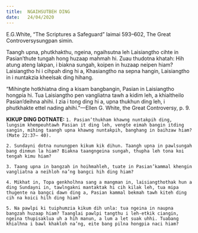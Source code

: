```yaml
---
title:  NGAIHSUTBEH DING
date:   24/04/2020
---
```


E.G.White, “The Scriptures a Safeguard” laimai 593–602, The Great Controversysungpan simin.

Taangh upna, phutkhakthu, ngeina, ngaihsutna leh Laisiangtho cihte in Pasian’thute tungah hong huzaap mahmah hi. Zuau thudotna khatah: Hih atung ateng lakpan, i biakna sungah, koipen in huzaap neipen hiam? Laisiangtho hi i cihpah ding hi a, Khasiangtho na sepna hangin, Laisiangtho in i nuntakzia kheelsak ding hihang.

“Mihingte hotkhiatna ding a kisam bangbangin, Pasian in Laisiangtho hongpia hi. Tua Laisiangtho pen vangliatna tawh a kidim leh, a khialtheilo Pasian’deihna ahihi. I zia i tong ding hi a, upna thukhun ding leh, i phutkhakte ettel nading ahihi.”—Ellen G. White, the Great Controversy, p. 9.

**KIKUP DING DOTNATE:**
`1. Pasian’thukham khawng nuntakpih ding, lungsim khempeuhtawh Pasian it ding leh, vengte eimah bangin itding sangin, mihing taangh upna khawng nuntakpih, banghang in baihzaw hiam? (Mate 22:37– 40).`

`2. Sundayni dotna nunungpen kikum kik dihun. Taangh upna in pawlsungah bang dinmun la hiam? Biakna taangngeina sungah, thupha leh tona koi tengah kimu hiam?`

`3. Taang upna in bangzah in hoihmahleh, tuate in Pasian’kammal khengin vangliatna a neihloh na’ng bangci hih ding hiam?`

`4. Mikhat in, Topa genkholhna sang a mangman in, laisiangthothak hun a ding Sundayni in, tawlngakni mantaktak hi cih kilak leh, tua mipa thugente na bangci dawn ding a, Pasian kammal bekmah tawh kiteh ding cih na koici hilh ding hiam?`

`5. Na pawlpi ki tuiphumzia kikum dih unla: tua ngeina in naupna bangzah huzaap hiam? Taanglai pawlpi tangthu i leh-etkik ciangin, ngeina thupisaklua uh a hih manun, a lum a let suak uhhi. Tuabang khialhna i bawl khakloh na’ng, eite bang pilna hongpia naci hiam?`